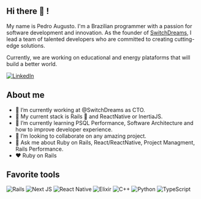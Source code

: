 ## Hi there :wave: !

My name is Pedro Augusto. I'm a Brazilian programmer with a passion for software development and innovation. 
As the founder of [SwitchDreams](https://switchdreams.com.br/), I lead a team of talented developers who are committed to creating cutting-edge solutions.

Currently, we are working on educational and energy plataforms that will build a better world.

[![LinkedIn](https://img.shields.io/badge/linkedin-%230077B5.svg?style=for-the-badge&logo=linkedin&logoColor=white)](https://www.linkedin.com/in/pedro-augusto-ramalho-duarte-1a12b458/)

## About me
- 🔭 I’m currently working at @SwitchDreams as CTO.
- 🧰 My current stack is Rails 🚆 and ReactNative or InertiaJS.
- 🌱 I’m currently learning PSQL Performance, Software Architecture and how to improve developer experience.
- 👯 I’m looking to collaborate on any amazing project.
- 💬 Ask me about Ruby on Rails, React/ReactNative, Project Managment, Rails Performance.
- ❤️ Ruby on Rails

## Favorite tools

![Rails](https://img.shields.io/badge/rails-%23CC0000.svg?style=for-the-badge&logo=ruby-on-rails&logoColor=white)
![Next JS](https://img.shields.io/badge/Next-black?style=for-the-badge&logo=next.js&logoColor=white)
![React Native](https://img.shields.io/badge/react_native-%2320232a.svg?style=for-the-badge&logo=react&logoColor=%2361DAFB)
![Elixir](https://img.shields.io/badge/elixir-%234B275F.svg?style=for-the-badge&logo=elixir&logoColor=white)
![C++](https://img.shields.io/badge/c++-%2300599C.svg?style=for-the-badge&logo=c%2B%2B&logoColor=white)
![Python](https://img.shields.io/badge/python-%2314354C.svg?style=for-the-badge&logo=python&logoColor=white)
![TypeScript](https://img.shields.io/badge/typescript-%23007ACC.svg?style=for-the-badge&logo=typescript&logoColor=white)

